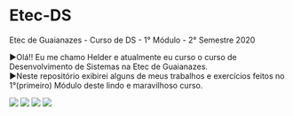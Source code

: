 # Etec-DS
Etec de Guaianazes - Curso de DS - 1° Módulo - 2° Semestre 2020

  ►Olá!! Eu me chamo Helder e atualmente eu curso o curso de Desenvolvimento de Sistemas na Etec de Guaianazes.                                  
  ►Neste repositório exibirei alguns de meus trabalhos e exercícios feitos no 1°(primeiro) Módulo deste lindo e maravilhoso curso.                                     
<div>
  <a href="https://www.facebook.com/OAnciao"><img src="https://img.shields.io/badge/Facebook-1877F2?style=for-the-badge&logo=facebook&logoColor=white"></a>
   <a href="mailto:heldergavioes@hotmail.com"><img src="https://img.shields.io/badge/Microsoft_Outlook-0078D4?style=for-the-badge&logo=microsoft-outlook&logoColor=white"" target="_blank"></a>
   <a href="https://www.linkedin.com/in/helder-alvarenga/" target="_blank"><img src="https://img.shields.io/badge/-LinkedIn-%230077B5?style=for-the-badge&logo=linkedin&logoColor=white" target="_blank"></a> 
   <a href="https://api.whatsapp.com/send?phone=5511969181772&text=T%C3%A9cnico%20em%20Desenvolvimento%20de%20Sistemas%20-%20Helder%20D.R.%20Alvarenga" target="_blank"><img src="https://img.shields.io/badge/WhatsApp-25D366?style=for-the-badge&logo=whatsapp&logoColor=white">
</div>
